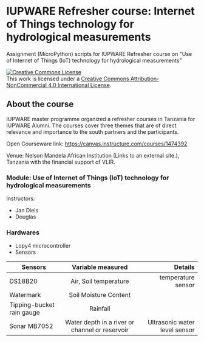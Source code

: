 # IUPWARE Refresher course: Internet of Things technology for hydrological measurements

Assignment (MicroPython) scripts for IUPWARE Refresher course on "Use of Internet of Things (IoT) technology for hydrological measurements"

<a rel="license" href="http://creativecommons.org/licenses/by-nc/4.0/"><img alt="Creative Commons License" style="border-width:0" src="https://i.creativecommons.org/l/by-nc/4.0/88x31.png" /></a><br />This work is licensed under a <a rel="license" href="http://creativecommons.org/licenses/by-nc/4.0/">Creative Commons Attribution-NonCommercial 4.0 International License</a>.

## About the course

IUPWARE master programme organized a refresher courses in Tanzania for IUPWARE Alumni. The courses cover three themes that are of direct relevance and importance to the south partners and the participants.

Open Courseware link: https://canvas.instructure.com/courses/1474392

Venue: Nelson Mandela African Institution (Links to an external site.), Tanzania with the financial support of VLIR.

### Module: Use of Internet of Things (IoT) technology for hydrological measurements
Instructors: 
- Jan Diels
- Douglas

### Hardwares

- Lopy4 microcontroller
- Sensors

| Sensors       | Variable measured           | Details  |
| ------------- |:-------------:| -----:|
| DS18B20       | Air, Soil temperature | temperature sensor |
| Watermark      | Soil Moisture Content |  |
| Tipping-bucket rain gauge      | Rainfall |  |
| Sonar MB7052      | Water depth in a river or channel or reservoir | Ultrasonic water level sensor |
